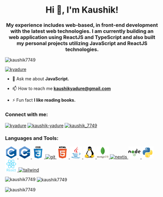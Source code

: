 <h1 align="center">Hi 👋, I'm Kaushik!</h1>
<h3 align="center">My experience includes web-based, in front-end development with the latest web technologies. I am currently building an web application using ReactJS and TypeScript and also built my personal projects utilizing JavaScript and ReactJS technologies.</h3>

<p align="left"> <img src="https://komarev.com/ghpvc/?username=kaushik7749&label=Profile%20views&color=0e75b6&style=flat" alt="kaushik7749" /> </p>

<p align="left"> <a href="https://twitter.com/kyadure" target="blank"><img src="https://img.shields.io/twitter/follow/kyadure?logo=twitter&style=for-the-badge" alt="kyadure" /></a> </p>

- 💬 Ask me about **JavaScript.**

- 📫 How to reach me **kaushikyadure@gmail.com**

- ⚡ Fun fact **I like reading books.**

<h3 align="left">Connect with me:</h3>
<p align="left">
<a href="https://twitter.com/kyadure" target="blank"><img align="center" src="https://raw.githubusercontent.com/rahuldkjain/github-profile-readme-generator/master/src/images/icons/Social/twitter.svg" alt="kyadure" height="30" width="40" /></a>
<a href="https://linkedin.com/in/kaushik-yadure" target="blank"><img align="center" src="https://raw.githubusercontent.com/rahuldkjain/github-profile-readme-generator/master/src/images/icons/Social/linked-in-alt.svg" alt="kaushik-yadure" height="30" width="40" /></a>
<a href="https://instagram.com/kaushik_7749" target="blank"><img align="center" src="https://raw.githubusercontent.com/rahuldkjain/github-profile-readme-generator/master/src/images/icons/Social/instagram.svg" alt="kaushik_7749" height="30" width="40" /></a>
</p>

<h3 align="left">Languages and Tools:</h3>
<p align="left"> <a href="https://www.cprogramming.com/" target="_blank" rel="noreferrer"> <img src="https://raw.githubusercontent.com/devicons/devicon/master/icons/c/c-original.svg" alt="c" width="40" height="40"/> </a> <a href="https://www.w3schools.com/cpp/" target="_blank" rel="noreferrer"> <img src="https://raw.githubusercontent.com/devicons/devicon/master/icons/cplusplus/cplusplus-original.svg" alt="cplusplus" width="40" height="40"/> </a> <a href="https://www.w3schools.com/css/" target="_blank" rel="noreferrer"> <img src="https://raw.githubusercontent.com/devicons/devicon/master/icons/css3/css3-original-wordmark.svg" alt="css3" width="40" height="40"/> </a> <a href="https://git-scm.com/" target="_blank" rel="noreferrer"> <img src="https://www.vectorlogo.zone/logos/git-scm/git-scm-icon.svg" alt="git" width="40" height="40"/> </a> <a href="https://www.w3.org/html/" target="_blank" rel="noreferrer"> <img src="https://raw.githubusercontent.com/devicons/devicon/master/icons/html5/html5-original-wordmark.svg" alt="html5" width="40" height="40"/> </a> <a href="https://www.java.com" target="_blank" rel="noreferrer"> <img src="https://raw.githubusercontent.com/devicons/devicon/master/icons/java/java-original.svg" alt="java" width="40" height="40"/> </a> <a href="https://www.linux.org/" target="_blank" rel="noreferrer"> <img src="https://raw.githubusercontent.com/devicons/devicon/master/icons/linux/linux-original.svg" alt="linux" width="40" height="40"/> </a> <a href="https://www.mongodb.com/" target="_blank" rel="noreferrer"> <img src="https://raw.githubusercontent.com/devicons/devicon/master/icons/mongodb/mongodb-original-wordmark.svg" alt="mongodb" width="40" height="40"/> </a> <a href="https://nextjs.org/" target="_blank" rel="noreferrer"> <img src="https://cdn.worldvectorlogo.com/logos/nextjs-2.svg" alt="nextjs" width="40" height="40"/> </a> <a href="https://nodejs.org" target="_blank" rel="noreferrer"> <img src="https://raw.githubusercontent.com/devicons/devicon/master/icons/nodejs/nodejs-original-wordmark.svg" alt="nodejs" width="40" height="40"/> </a> <a href="https://www.python.org" target="_blank" rel="noreferrer"> <img src="https://raw.githubusercontent.com/devicons/devicon/master/icons/python/python-original.svg" alt="python" width="40" height="40"/> </a> <a href="https://reactjs.org/" target="_blank" rel="noreferrer"> <img src="https://raw.githubusercontent.com/devicons/devicon/master/icons/react/react-original-wordmark.svg" alt="react" width="40" height="40"/> </a> <a href="https://tailwindcss.com/" target="_blank" rel="noreferrer"> <img src="https://www.vectorlogo.zone/logos/tailwindcss/tailwindcss-icon.svg" alt="tailwind" width="40" height="40"/> </a> </p>

<p><img align="left" src="https://github-readme-stats.vercel.app/api/top-langs?username=kaushik7749&show_icons=true&locale=en&layout=compact" alt="kaushik7749" /></p>

<p>&nbsp;<img align="center" src="https://github-readme-stats.vercel.app/api?username=kaushik7749&show_icons=true&locale=en" alt="kaushik7749" /></p>

<p><img align="center" src="https://github-readme-streak-stats.herokuapp.com/?user=kaushik7749&" alt="kaushik7749" /></p>
